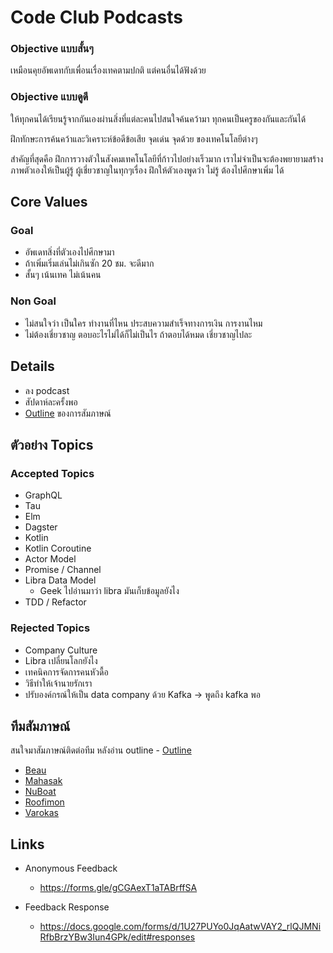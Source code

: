 # Code Club Podcasts
### Objective แบบสั้นๆ
เหมือนคุยอัพเดทกับเพื่อนเรื่องเทคตามปกติ แต่คนอื่นได้ฟังด้วย

### Objective แบบดูดี
ให้ทุกคนได้เรียนรู้จากกันเองผ่านสิ่งที่แต่ละคนไปสนใจค้นคว้ามา ทุกคนเป็นครูของกันและกันได้ 

ฝึกทักษะการค้นคว้าและวิเคราะห์ข้อดีข้อเสีย จุดเด่น จุดด้วย ของเทคโนโลยีต่างๆ

สำคัญที่สุดคือ ฝึกการวางตัวในสังคมเทคโนโลยีที่ก้าวไปอย่างเร็วมาก เราไม่จำเป็นจะต้องพยายามสร้างภาพตัวเองให้เป็นผู้รู้ ผู้เชี่ยวชาญในทุกๆเรื่อง ฝึกให้ตัวเองพูดว่า ไม่รู้ ต้องไปศึกษาเพิ่ม ได้

## Core Values

###  Goal 
* อัพเดทสิ่งที่ตัวเองไปศึกษามา
* ถ้าเพิ่มเริ่มเล่นไม่เกินซัก 20 ชม. จะดีมาก
* สั้นๆ เน้นเทค ไม่เน้นคน

### Non Goal
* ไม่สนใจว่า เป็นใคร ทำงานที่ไหน ประสบความสำเร็จทางการเงิน การงานไหม
* ไม่ต้องเชี่ยวชาญ ตอบอะไรไม่ได้ก็ไม่เป็นไร ถ้าตอบได้หมด เชี่ยวชาญไปละ

## Details
* ลง podcast
* สัปดาห์ละครั้งพอ
* [Outline](outline.md) ของการสัมภาษณ์

## ตัวอย่าง Topics

### Accepted Topics
* GraphQL
* Tau
* Elm
* Dagster
* Kotlin 
* Kotlin Coroutine
* Actor Model
* Promise / Channel
* Libra Data Model
  * Geek ไปอ่านมาว่า libra มันเก็บข้อมูลยังไง
* TDD / Refactor

### Rejected Topics
* Company Culture
* Libra เปลี่ยนโลกยังไง
* เทคนิคการจัดการคนหัวดื้อ
* วิธีทำให้เจ้านายรักเรา
* ปรับองค์กรณ์ให้เป็น data company ด้วย Kafka → พูดถึง kafka พอ

## ทีมสัมภาษณ์
สนใจมาสัมภาษณ์ติดต่อทีม หลังอ่าน outline - [Outline](outline.md)
* [Beau](https://www.facebook.com/BeaubabyPhisinee)
* [Mahasak](https://www.facebook.com/mahasak.pijittum)
* [NuBoat](https://www.facebook.com/nuboat)
* [Roofimon](https://www.facebook.com/roofimon.class)
* [Varokas](https://www.facebook.com/varokas)

## Links
* Anonymous Feedback
  * https://forms.gle/gCGAexT1aTABrffSA

* Feedback Response
  * https://docs.google.com/forms/d/1U27PUYo0JqAatwVAY2_rlQJMNiRfbBrzYBw3Iun4GPk/edit#responses
